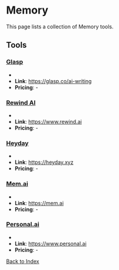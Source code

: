 # Memory

This page lists a collection of Memory tools.

## Tools

### [Glasp](https://glasp.co/ai-writing)
-
- **Link**: https://glasp.co/ai-writing
- **Pricing**: -

### [Rewind AI](https://www.rewind.ai)
-
- **Link**: https://www.rewind.ai
- **Pricing**: -

### [Heyday](https://heyday.xyz)
-
- **Link**: https://heyday.xyz
- **Pricing**: -

### [Mem.ai](https://mem.ai)
-
- **Link**: https://mem.ai
- **Pricing**: -

### [Personal.ai](https://www.personal.ai)
-
- **Link**: https://www.personal.ai
- **Pricing**: -


[Back to Index](../README.MD)
